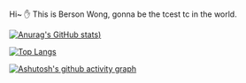 Hi~ :hand: This is Berson Wong, gonna be the tcest tc in the world.

[![Anurag's GitHub stats](https://github-readme-stats.vercel.app/api?username=wbs2788&theme=radical))](https://github.com/anuraghazra/github-readme-stats)

[![Top Langs](https://github-readme-stats.vercel.app/api/top-langs/?username=wbs2788&layout=compact&theme=radical)](https://github.com/wbs2788/github-readme-stats)

[![Ashutosh's github activity graph](https://activity-graph.herokuapp.com/graph?username=wbs2788&theme=dracula)](https://github.com/wbs2788/github-readme-activity-graph)

